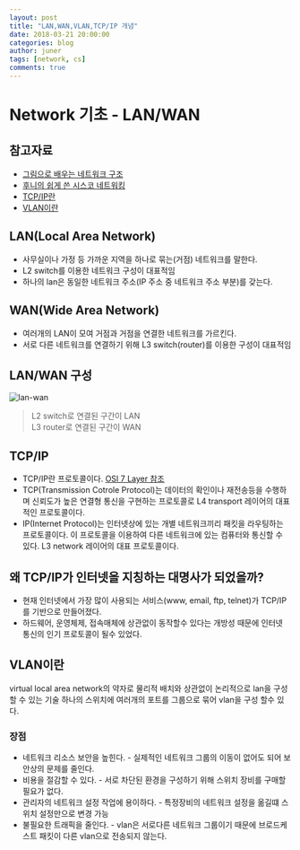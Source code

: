 ```yaml
---
layout: post
title: "LAN,WAN,VLAN,TCP/IP 개념"
date: 2018-03-21 20:00:00
categories: blog
author: juner
tags: [network, cs]
comments: true
---
```


# Network 기초 - LAN/WAN
## 참고자료
- [그림으로 배우는 네트워크 구조](http://www.yes24.com/24/Goods/36552194?Acode=101)
- [후니의 쉽게 쓴 시스코 네트워킹](http://www.yes24.com/24/Goods/4747319?Acode=101)
- [TCP/IP란](https://www.joinc.co.kr/w/Site/Network_Programing/Documents/IntroTCPIP)
- [VLAN이란](http://onecellboy.tistory.com/278)


## LAN(Local Area Network)
 - 사무실이나 가정 등 가까운 지역을 하나로 묶는(거점) 네트워크를 말한다.
 - L2 switch를 이용한 네트워크 구성이 대표적임
 - 하나의 lan은 동일한 네트워크 주소(IP 주소 중 네트워크 주소 부분)를 갖는다.  

## WAN(Wide Area Network)
 - 여러개의 LAN이 모여 거점과 거점을 연결한 네트워크를 가르킨다. 
 - 서로 다른 네트워크를 연결하기 위해 L3 switch(router)를 이용한 구성이 대표적임

## LAN/WAN 구성
![lan-wan](./lan-wan.png)     
> L2 switch로 연결된 구간이 LAN  
> L3 router로 연결된 구간이 WAN

## TCP/IP
- TCP/IP란 프로토콜이다. [OSI 7 Layer 참조]()
- TCP(Transmission Cotrole Protocol)는 데이터의 확인이나 재전송등을 수행하며 신뢰도가 높은 연결형 통신을 구현하는 프로토콜로 L4 transport 레이어의 대표적인 프로토콜이다.  
- IP(Internet Protocol)는 인터넷상에 있는 개별 네트워크끼리 패킷을 라우팅하는 프로토콜이다. 이 프로토콜을 이용하여 다른 네트워크에 있는 컴퓨터와 통신할 수 있다. L3 network 레이어의 대표 프로토콜이다. 

## 왜 TCP/IP가 인터넷을 지칭하는 대명사가 되었을까?
- 현재 인터넷에서 가장 많이 사용되는 서비스(www, email, ftp, telnet)가 TCP/IP를 기반으로 만들어졌다.
- 하드웨어, 운영체제, 접속매체에 상관없이 동작할수 있다는 개방성 때문에 인터넷 통신의 인기 프로토콜이 될수 있었다. 

## VLAN이란
virtual local area network의 약자로 물리적 배치와 상관없이 논리적으로 lan을 구성할 수 있는 기술
하나의 스위치에 여러개의 포트를 그룹으로 묶어 vlan을 구성 할수 있다.  
### 장점
 - 네트워크 리소스 보안을 높힌다.  - 실제적인 네트워크 그룹의 이동이 없어도 되어 보안상의 문제를 줄인다. 
 - 비용을 절감할 수 있다.  - 서로 차단된 환경을 구성하기 위해 스위치 장비를 구매할 필요가 없다. 
 - 관리자의 네트워크 설정 작업에 용이하다. - 특정장비의 네트워크 설정을 옮길떄 스위치 설정만으로 변경 가능
 - 불필요한 트래픽을 줄인다. - vlan은 서로다른 네트워크 그룹이기 때문에 브로드케스트 패킷이 다른 vlan으로 전송되지 않는다.  



